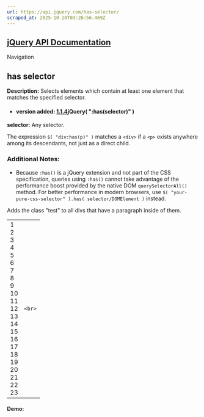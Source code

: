 ```yaml
---
url: https://api.jquery.com/has-selector/
scraped_at: 2025-10-20T03:26:56.469Z
---
```


## [jQuery API Documentation](https://jquery.com/ "jQuery API Documentation")

Navigation

## has selector

**Description:** Selects elements which contain at least one element that matches the specified selector.

- #### version added: [1.1.4](https://api.jquery.com/category/version/1.1.4/)jQuery( ":has(selector)" )


**selector:** Any selector.


The expression `$( "div:has(p)" )` matches a `<div>` if a `<p>` exists anywhere among its descendants, not just as a direct child.

### Additional Notes:

- Because `:has()` is a jQuery extension and not part of the CSS specification, queries using `:has()` cannot take advantage of the performance boost provided by the native DOM `querySelectorAll()` method. For better performance in modern browsers, use `$( "your-pure-css-selector" ).has( selector/DOMElement )` instead.


Adds the class "test" to all divs that have a paragraph inside of them.

|     |     |
| --- | --- |
| 1<br>2<br>3<br>4<br>5<br>6<br>7<br>8<br>9<br>10<br>11<br>12<br>13<br>14<br>15<br>16<br>17<br>18<br>19<br>20<br>21<br>22<br>23 | ```<br>``` |

#### Demo: